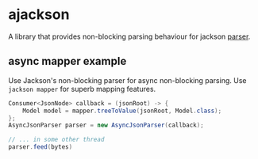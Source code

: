 # ajackson
A library that provides non-blocking parsing behaviour for jackson [parser](https://github.com/FasterXML/jackson-core/).

## async mapper example
Use Jackson's non-blocking parser for async non-blocking parsing. Use `jackson mapper` for superb mapping features.

```java
Consumer<JsonNode> callback = (jsonRoot) -> {
    Model model = mapper.treeToValue(jsonRoot, Model.class);
};
AsyncJsonParser parser = new AsyncJsonParser(callback);

// ... in some other thread
parser.feed(bytes)
```